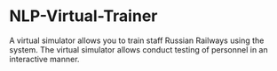 # NLP-Virtual-Trainer
A virtual simulator allows you to train staff
Russian Railways using the system. The virtual simulator allows
conduct testing of personnel in an interactive manner.

